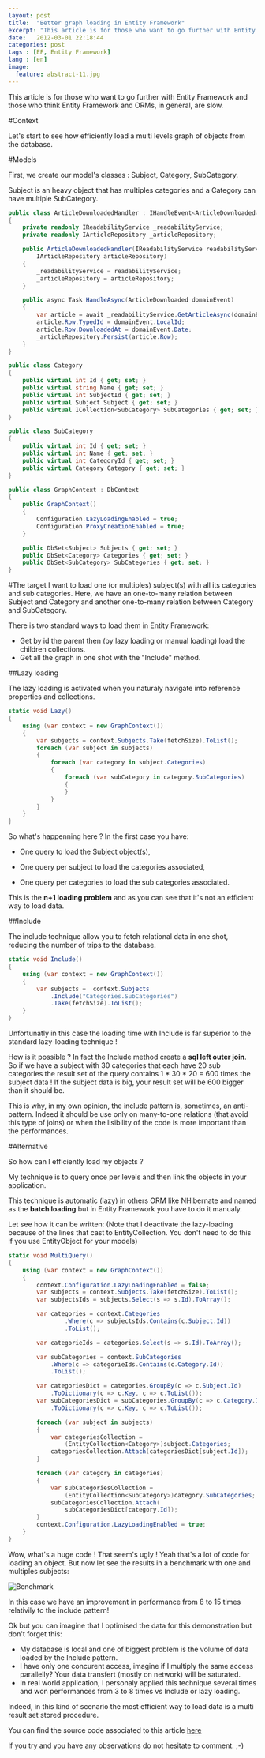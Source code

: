 ```yaml
---
layout: post
title:  "Better graph loading in Entity Framework"
excerpt: "This article is for those who want to go further with Entity Framework and those who think Entity Framework and ORMs, in general, are slow."
date:   2012-03-01 22:18:44
categories: post
tags : [EF, Entity Framework]
lang : [en]
image:
  feature: abstract-11.jpg
---
```


This article is for those who want to go further with Entity Framework and those who think Entity Framework and ORMs, in general, are slow.

#Context

Let's start to see how efficiently load a multi levels graph of objects from the database.

#Models

First, we create our model's classes : Subject, Category, SubCategory.

Subject is an heavy object that has multiples categories and a Category can have multiple SubCategory.

```csharp
public class ArticleDownloadedHandler : IHandleEvent<ArticleDownloaded>
{
    private readonly IReadabilityService _readabilityService;
    private readonly IArticleRepository _articleRepository;

    public ArticleDownloadedHandler(IReadabilityService readabilityService,
        IArticleRepository articleRepository)
    {
        _readabilityService = readabilityService;
        _articleRepository = articleRepository;
    }

    public async Task HandleAsync(ArticleDownloaded domainEvent)
    {
        var article = await _readabilityService.GetArticleAsync(domainEvent.ArticleId);
        article.Row.TypedId = domainEvent.LocalId;
        article.Row.DownloadedAt = domainEvent.Date;
        _articleRepository.Persist(article.Row);
    }
}

public class Category
{
    public virtual int Id { get; set; }
    public virtual string Name { get; set; }
    public virtual int SubjectId { get; set; }
    public virtual Subject Subject { get; set; }
    public virtual ICollection<SubCategory> SubCategories { get; set; }
}

public class SubCategory
{
    public virtual int Id { get; set; }
    public virtual int Name { get; set; }
    public virtual int CategoryId { get; set; }
    public virtual Category Category { get; set; }
}

public class GraphContext : DbContext
{
    public GraphContext()
    {
        Configuration.LazyLoadingEnabled = true;
        Configuration.ProxyCreationEnabled = true;
    }

    public DbSet<Subject> Subjects { get; set; }
    public DbSet<Category> Categories { get; set; }
    public DbSet<SubCategory> SubCategories { get; set; }
}
```

#The target
I want to load one (or multiples) subject(s) with all its categories and sub categories.
Here, we have an one-to-many relation between Subject and Category and another one-to-many relation between Category and SubCategory.

There is two standard ways to load them in Entity Framework:

- Get by id the parent then (by lazy loading or manual loading) load the children collections.
- Get all the graph in one shot with the "Include" method.

##Lazy loading

The lazy loading is activated when you naturaly navigate into reference properties and collections.

```csharp
static void Lazy()
{
    using (var context = new GraphContext())
    {
        var subjects = context.Subjects.Take(fetchSize).ToList();
        foreach (var subject in subjects)
        {
            foreach (var category in subject.Categories)
            {
                foreach (var subCategory in category.SubCategories)
                {
                }
            }
        }
    }
}
```

So what's happenning here ? In the first case you have:

- One query to load the Subject object(s),
- One query per subject to load the categories associated,

- One query per categories to load the sub categories associated.

This is the **n+1 loading problem** and as you can see that it's not an efficient way to load data.

##Include

The include technique allow you to fetch relational data in one shot, reducing the number of trips to the database.

```csharp
static void Include()
{
    using (var context = new GraphContext())
    {
        var subjects =  context.Subjects
            .Include("Categories.SubCategories")
            .Take(fetchSize).ToList();
    }
}
```

Unfortunatly in this case the loading time with Include is far superior to the standard lazy-loading technique !

How is it possible ?
In fact the Include method create a **sql left outer join**. So if we have a subject with 30 categories that each have 20 sub categories the result set of the query contains 1 * 30 * 20 = 600 times the subject data ! If the subject data is big, your result set will be 600 bigger than it should be.

This is why, in my own opinion, the include pattern is, sometimes, an anti-pattern.
Indeed it should be use only on many-to-one relations (that avoid this type of joins) or when the lisibility of the code is more important than the performances.

#Alternative

So how can I efficiently load my objects ?

My technique is to query once per levels and then link the objects in your application.

This technique is automatic (lazy) in others ORM like NHibernate and named as the **batch loading** but in Entity Framework you have to do it manualy.

Let see how it can be written:
(Note that I deactivate the lazy-loading because of the lines that cast to EntityCollection. You don't need to do this if you use EntityObject for your models)

```csharp
static void MultiQuery()
{
    using (var context = new GraphContext())
    {
        context.Configuration.LazyLoadingEnabled = false;
        var subjects = context.Subjects.Take(fetchSize).ToList();
        var subjectsIds = subjects.Select(s => s.Id).ToArray();

        var categories = context.Categories
                .Where(c => subjectsIds.Contains(c.Subject.Id))
                .ToList();

        var categorieIds = categories.Select(s => s.Id).ToArray();

        var subCategories = context.SubCategories
            .Where(c => categorieIds.Contains(c.Category.Id))
            .ToList();

        var categoriesDict = categories.GroupBy(c => c.Subject.Id)
            .ToDictionary(c => c.Key, c => c.ToList());
        var subCategoriesDict = subCategories.GroupBy(c => c.Category.Id)
            .ToDictionary(c => c.Key, c => c.ToList());

        foreach (var subject in subjects)
        {
            var categoriesCollection = 
                (EntityCollection<Category>)subject.Categories;
            categoriesCollection.Attach(categoriesDict[subject.Id]);
        }

        foreach (var category in categories)
        {
            var subCategoriesCollection = 
                (EntityCollection<SubCategory>)category.SubCategories;
            subCategoriesCollection.Attach(
                subCategoriesDict[category.Id]);
        }
        context.Configuration.LazyLoadingEnabled = true;
    }
}
```

Wow, what's a huge code ! That seem's ugly ! Yeah that's a lot of code for loading an object.
But now let see the results in a benchmark with one and multiples subjects:

![Benchmark][benchmarkEfImage]

In this case we have an improvement in performance from 8 to 15 times relativily to the include pattern!

Ok but you can imagine that I optimised the data for this demonstration but don't forget this:

- My database is local and one of biggest problem is the volume of data loaded by the Include pattern.
- I have only one concurent access, imagine if I multiply the same access parallelly? Your data transfert (mostly on network) will be saturated.
- In real world application, I personaly applied this technique several times and won performances from 3 to 8 times vs Include or lazy loading.

Indeed, in this kind of scenario the most efficient way to load data is a multi result set stored procedure.

You can find the source code associated to this article [here][github-link]

If you try and you have any observations do not hesitate to comment. ;-)

[benchmarkEfImage]: https://dl.dropboxusercontent.com/u/44389563/blog/code/objects-graph-loading-in-entity-framework/graphloading.png
[github-link]: https://github.com/anthyme/EfGraphLoading